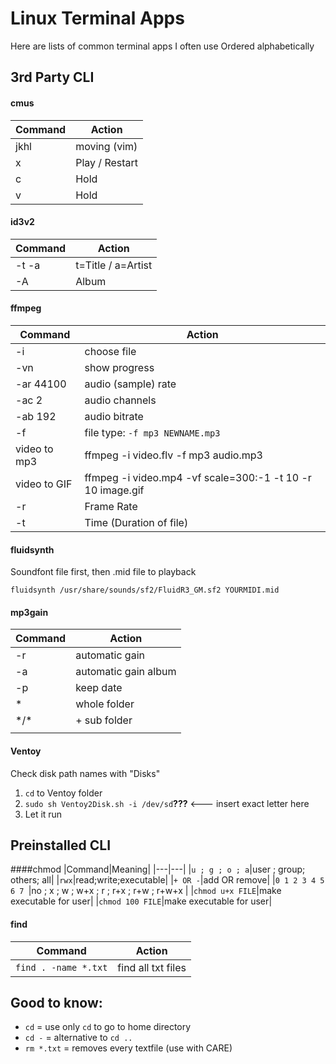 # Linux Terminal Apps
Here are lists of common terminal apps I often use
Ordered alphabetically

## 3rd Party CLI
#### cmus
|Command|Action|
|---|---|
|jkhl|moving (vim)|
|x|Play / Restart |
|c|Hold|
|v|Hold|

#### id3v2
|Command|Action|
|---|---|
|-t -a|t=Title / a=Artist |
|-A|Album|

#### ffmpeg
|Command|Action|
|---|---|
|-i|choose file|
|-vn|show progress|
|-ar 44100|audio (sample) rate|
|-ac 2|audio channels|
|-ab 192|audio bitrate|
|-f|file type: `-f mp3 NEWNAME.mp3`|
|video to mp3|ffmpeg -i video.flv -f mp3 audio.mp3|
|video to GIF|ffmpeg -i video.mp4 -vf scale=300:-1 -t 10 -r 10 image.gif|
|-r|Frame Rate|
|-t|Time (Duration of file)|

#### fluidsynth
Soundfont file first, then .mid file to playback
```
fluidsynth /usr/share/sounds/sf2/FluidR3_GM.sf2 YOURMIDI.mid
```

#### mp3gain
|Command|Action|
|---|---|
|-r|automatic gain|
|-a|automatic gain album|
|-p|keep date|
|*|whole folder|
|\*/\*|+ sub folder|
|||

#### Ventoy
Check disk path names with "Disks" 
1. `cd` to Ventoy folder
2. `sudo sh Ventoy2Disk.sh -i /dev/sd`**???** <--- insert exact letter here
3. Let it run 


## Preinstalled CLI

####chmod 
|Command|Meaning|
|---|---|
|`u ; g ; o ; a`|user ; group; others; all|
|`rwx`|read;write;executable|
|`+ OR -`|add OR remove|
|`0 1 2 3 4 5 6 7 `|no ; x ; w ; w+x ; r ; r+x ; r+w ; r+w+x |
|`chmod u+x FILE`|make executable for user|
|`chmod 100 FILE`|make executable for user|

#### find
|Command|Action|
|---|---|
|`find . -name *.txt`|find all txt files|


## Good to know:
- `cd` = use only `cd` to go to home directory
- `cd -` = alternative to `cd ..` 
- `rm *.txt` = removes every textfile (use with CARE)
